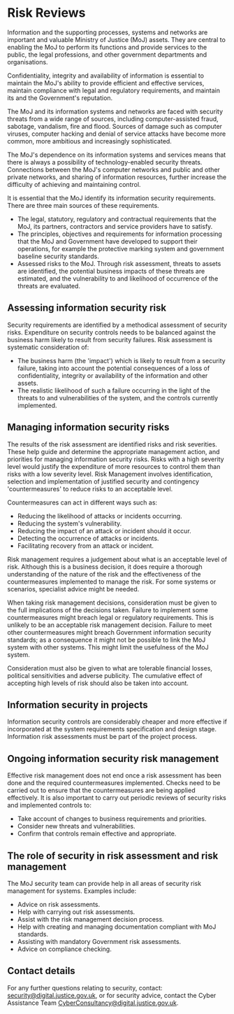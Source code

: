 # Risk Reviews

Information and the supporting processes, systems and networks are important and valuable Ministry of Justice \(MoJ\) assets. They are central to enabling the MoJ to perform its functions and provide services to the public, the legal professions, and other government departments and organisations.

Confidentiality, integrity and availability of information is essential to maintain the MoJ's ability to provide efficient and effective services, maintain compliance with legal and regulatory requirements, and maintain its and the Government's reputation.

The MoJ and its information systems and networks are faced with security threats from a wide range of sources, including computer-assisted fraud, sabotage, vandalism, fire and flood. Sources of damage such as computer viruses, computer hacking and denial of service attacks have become more common, more ambitious and increasingly sophisticated.

The MoJ's dependence on its information systems and services means that there is always a possibility of technology-enabled security threats. Connections between the MoJ's computer networks and public and other private networks, and sharing of information resources, further increase the difficulty of achieving and maintaining control.

It is essential that the MoJ identify its information security requirements. There are three main sources of these requirements.

-   The legal, statutory, regulatory and contractual requirements that the MoJ, its partners, contractors and service providers have to satisfy.
-   The principles, objectives and requirements for information processing that the MoJ and Government have developed to support their operations, for example the protective marking system and government baseline security standards.
-   Assessed risks to the MoJ. Through risk assessment, threats to assets are identified, the potential business impacts of these threats are estimated, and the vulnerability to and likelihood of occurrence of the threats are evaluated.

## Assessing information security risk

Security requirements are identified by a methodical assessment of security risks. Expenditure on security controls needs to be balanced against the business harm likely to result from security failures. Risk assessment is systematic consideration of:

-   The business harm \(the 'impact'\) which is likely to result from a security failure, taking into account the potential consequences of a loss of confidentiality, integrity or availability of the information and other assets.
-   The realistic likelihood of such a failure occurring in the light of the threats to and vulnerabilities of the system, and the controls currently implemented.

## Managing information security risks

The results of the risk assessment are identified risks and risk severities. These help guide and determine the appropriate management action, and priorities for managing information security risks. Risks with a high severity level would justify the expenditure of more resources to control them than risks with a low severity level. Risk Management involves identification, selection and implementation of justified security and contingency 'countermeasures' to reduce risks to an acceptable level.

Countermeasures can act in different ways such as:

-   Reducing the likelihood of attacks or incidents occurring.
-   Reducing the system's vulnerability.
-   Reducing the impact of an attack or incident should it occur.
-   Detecting the occurrence of attacks or incidents.
-   Facilitating recovery from an attack or incident.

Risk management requires a judgement about what is an acceptable level of risk. Although this is a business decision, it does require a thorough understanding of the nature of the risk and the effectiveness of the countermeasures implemented to manage the risk. For some systems or scenarios, specialist advice might be needed.

When taking risk management decisions, consideration must be given to the full implications of the decisions taken. Failure to implement some countermeasures might breach legal or regulatory requirements. This is unlikely to be an acceptable risk management decision. Failure to meet other countermeasures might breach Government information security standards; as a consequence it might not be possible to link the MoJ system with other systems. This might limit the usefulness of the MoJ system.

Consideration must also be given to what are tolerable financial losses, political sensitivities and adverse publicity. The cumulative effect of accepting high levels of risk should also be taken into account.

## Information security in projects

Information security controls are considerably cheaper and more effective if incorporated at the system requirements specification and design stage. Information risk assessments must be part of the project process.

## Ongoing information security risk management

Effective risk management does not end once a risk assessment has been done and the required countermeasures implemented. Checks need to be carried out to ensure that the countermeasures are being applied effectively. It is also important to carry out periodic reviews of security risks and implemented controls to:

-   Take account of changes to business requirements and priorities.
-   Consider new threats and vulnerabilities.
-   Confirm that controls remain effective and appropriate.

## The role of security in risk assessment and risk management

The MoJ security team can provide help in all areas of security risk management for systems. Examples include:

-   Advice on risk assessments.
-   Help with carrying out risk assessments.
-   Assist with the risk management decision process.
-   Help with creating and managing documentation compliant with MoJ standards.
-   Assisting with mandatory Government risk assessments.
-   Advice on compliance checking.

## Contact details

For any further questions relating to security, contact: [security@digital.justice.gov.uk](mailto:security@digital.justice.gov.uk), or for security advice, contact the Cyber Assistance Team [CyberConsultancy@digital.justice.gov.uk](mailto:CyberConsultancy@digital.justice.gov.uk).

